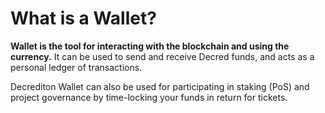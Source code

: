 # What is a Wallet?

**Wallet is the tool for interacting with the blockchain and using the currency.** It can be used to send and receive Decred funds, and acts as a personal ledger of transactions.

Decrediton Wallet can also be used for participating in staking (PoS) and project governance by time-locking your funds in return for tickets.

